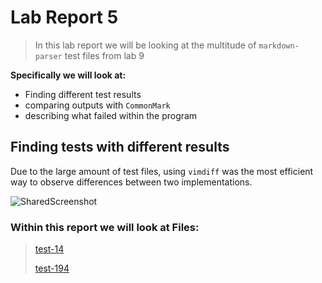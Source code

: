 # Lab Report 5

> In this lab report we will be looking at the multitude of `markdown-parser` test files from lab 9
>
**Specifically we will look at:**
- Finding different test results
- comparing outputs with `CommonMark`
- describing what failed within the program


## Finding tests with different results
Due to the large amount of test files, using `vimdiff` was the most efficient way to observe differences between two implementations.

![SharedScreenshot](https://user-images.githubusercontent.com/103291577/172047116-3cdea2ff-bada-4d16-9f37-ca423f327cd3.jpg)

### Within this report we will look at Files:

>[test-14](https://github.com/nidhidhamnani/markdown-parser/blob/main/test-files/14.md)
>
>[test-194](https://github.com/nidhidhamnani/markdown-parser/blob/main/test-files/194.md)

